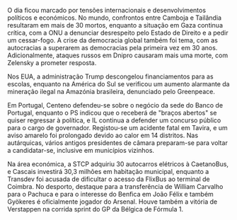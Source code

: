 O dia ficou marcado por tensões internacionais e desenvolvimentos políticos e económicos. No mundo, confrontos entre Camboja e Tailândia resultaram em mais de 30 mortos, enquanto a situação em Gaza continua crítica, com a ONU a denunciar desrespeito pelo Estado de Direito e a pedir um cessar-fogo. A crise da democracia global também foi tema, com as autocracias a superarem as democracias pela primeira vez em 30 anos. Adicionalmente, ataques russos em Dnipro causaram mais uma morte, com Zelensky a prometer resposta.

Nos EUA, a administração Trump descongelou financiamentos para as escolas, enquanto na América do Sul se verificou um aumento alarmante da mineração ilegal na Amazónia brasileira, denunciado pelo Greenpeace.

Em Portugal, Centeno defendeu-se sobre o negócio da sede do Banco de Portugal, enquanto o PS indicou que o receberá de "braços abertos" se quiser regressar à política, e IL continua a defender um concurso público para o cargo de governador. Registou-se um acidente fatal em Tavira, e um aviso amarelo foi prolongado devido ao calor em 14 distritos. Nas autárquicas, vários antigos presidentes de câmara preparam-se para voltar a candidatar-se, inclusive em municípios vizinhos.

Na área económica, a STCP adquiriu 30 autocarros elétricos à CaetanoBus, e Cascais investirá 30,3 milhões em habitação municipal, enquanto a Transdev foi acusada de dificultar o acesso da FlixBus ao terminal de Coimbra. No desporto, destaque para a transferência de William Carvalho para o Pachuca e para o interesse do Benfica em João Félix e também Gyökeres é oficialmente jogador do Arsenal.
Houve também a vitória de Verstappen na corrida sprint do GP da Bélgica de Fórmula 1.